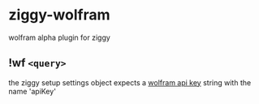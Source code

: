 ziggy-wolfram
=============

wolfram alpha plugin for ziggy

## !wf `<query>`

the ziggy setup settings object expects a [wolfram api key](http://products.wolframalpha.com/api/faqs.html) string with the name 'apiKey'